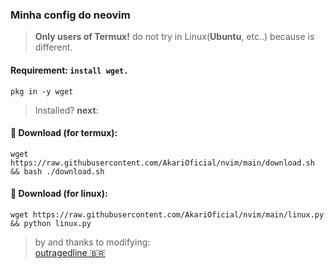 ### Minha config do neovim 
> **Only users of Termux!** do not try in Linux(__Ubuntu__, etc..) because is different.

#### Requirement: ```install wget.```
    pkg in -y wget
> Installed? **next**:

#### 🥥 Download (for termux):
    wget https://raw.githubusercontent.com/AkariOficial/nvim/main/download.sh && bash ./download.sh
#### 🦠 Download (for linux):
    wget https://raw.githubusercontent.com/AkariOficial/nvim/main/linux.py && python linux.py

> by and thanks to modifying:<br>[outragedline 🇧🇷](https://github.com/outragedline/neovim-termux)
